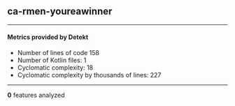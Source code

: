 ## ca-rmen-youreawinner
----
#### Metrics provided by Detekt
* Number of lines of code 158
* Number of Kotlin files: 1
* Cyclomatic complexity: 18
* Cyclomatic complexity by thousands of lines: 227 

----
**0** features analyzed



